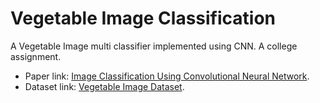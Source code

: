 # Vegetable Image Classification
A Vegetable Image multi classifier implemented using CNN. A college assignment.

- Paper link: [Image Classification Using Convolutional Neural Network](http://www.warse.org/IJETER/static/pdf/file/ijeter308102020.pdf).
- Dataset link: [Vegetable Image Dataset](https://www.kaggle.com/datasets/misrakahmed/vegetable-image-dataset).
